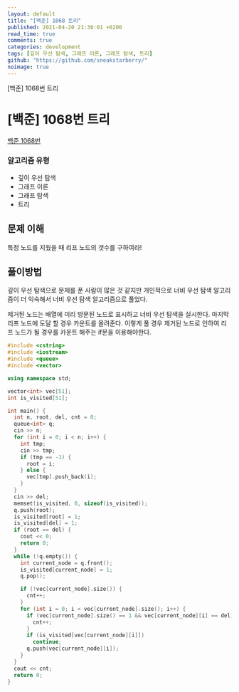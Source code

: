```yaml
---
layout: default
title: "[백준] 1068 트리"
published: 2021-04-20 21:30:01 +0200
read_time: true
comments: true
categories: development
tags: [깊이 우선 탐색, 그래프 이론, 그래프 탐색, 트리]
github: "https://github.com/sneakstarberry/"
noimage: true
---
```


[백준] 1068번 트리

<!--more-->

# [백준] 1068번 트리

[백준 1068번 ](https://www.acmicpc.net/problem/1068)

### 알고리즘 유형

- 깊이 우선 탐색
- 그래프 이론
- 그래프 탐색
- 트리

## 문제 이해

특정 노드를 지웠을 때 리프 노드의 갯수를 구하여라!

## 풀이방법

깊이 우선 탐색으로 문제를 푼 사람이 많은 것 같지만 개인적으로 너비 우선 탐색 알고리즘이 더 익숙해서 너비 우선 탐색 알고리즘으로 풀었다.

제거된 노드는 배열에 미리 방문된 노드로 표시하고 너비 우선 탐색을 실시한다. 마지막 리프 노드에 도달 할 경우 카운트를 올려준다. 이렇게 풀 경우 제거된 노드로 인하여 리프 노드가 될 경우를 카운트 해주는 if문을 이용해야한다.

```c++
#include <cstring>
#include <iostream>
#include <queue>
#include <vector>

using namespace std;

vector<int> vec[51];
int is_visited[51];

int main() {
  int n, root, del, cnt = 0;
  queue<int> q;
  cin >> n;
  for (int i = 0; i < n; i++) {
    int tmp;
    cin >> tmp;
    if (tmp == -1) {
      root = i;
    } else {
      vec[tmp].push_back(i);
    }
  }
  cin >> del;
  memset(is_visited, 0, sizeof(is_visited));
  q.push(root);
  is_visited[root] = 1;
  is_visited[del] = 1;
  if (root == del) {
    cout << 0;
    return 0;
  }
  while (!q.empty()) {
    int current_node = q.front();
    is_visited[current_node] = 1;
    q.pop();

    if (!vec[current_node].size()) {
      cnt++;
    }
    for (int i = 0; i < vec[current_node].size(); i++) {
      if (vec[current_node].size() == 1 && vec[current_node][i] == del) {
        cnt++;
      }
      if (is_visited[vec[current_node][i]])
        continue;
      q.push(vec[current_node][i]);
    }
  }
  cout << cnt;
  return 0;
}
```
